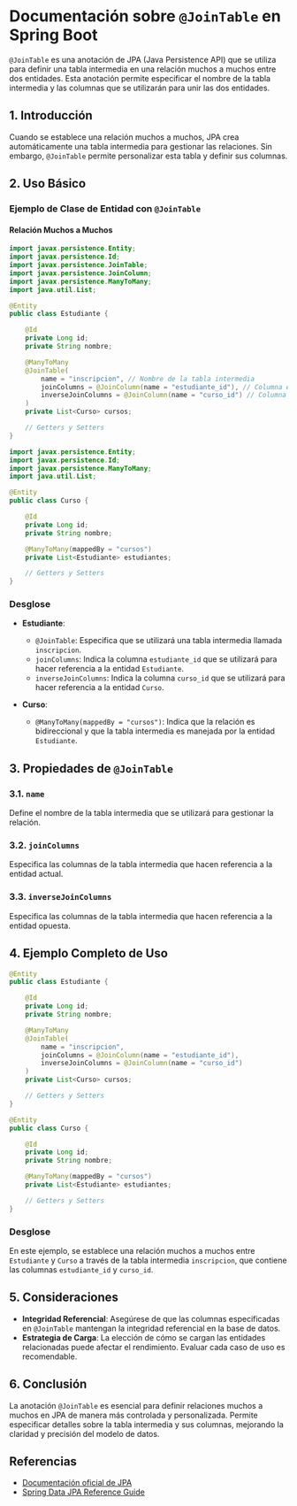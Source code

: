 # Documentación sobre `@JoinTable` en Spring Boot

`@JoinTable` es una anotación de JPA (Java Persistence API) que se utiliza para definir una tabla intermedia en una relación muchos a muchos entre dos entidades. Esta anotación permite especificar el nombre de la tabla intermedia y las columnas que se utilizarán para unir las dos entidades.

## 1. Introducción

Cuando se establece una relación muchos a muchos, JPA crea automáticamente una tabla intermedia para gestionar las relaciones. Sin embargo, `@JoinTable` permite personalizar esta tabla y definir sus columnas.

## 2. Uso Básico

### Ejemplo de Clase de Entidad con `@JoinTable`

#### Relación Muchos a Muchos

```java
import javax.persistence.Entity;
import javax.persistence.Id;
import javax.persistence.JoinTable;
import javax.persistence.JoinColumn;
import javax.persistence.ManyToMany;
import java.util.List;

@Entity
public class Estudiante {

    @Id
    private Long id;
    private String nombre;

    @ManyToMany
    @JoinTable(
        name = "inscripcion", // Nombre de la tabla intermedia
        joinColumns = @JoinColumn(name = "estudiante_id"), // Columna en la tabla intermedia que hace referencia a Estudiante
        inverseJoinColumns = @JoinColumn(name = "curso_id") // Columna en la tabla intermedia que hace referencia a Curso
    )
    private List<Curso> cursos;

    // Getters y Setters
}
```

```java
import javax.persistence.Entity;
import javax.persistence.Id;
import javax.persistence.ManyToMany;
import java.util.List;

@Entity
public class Curso {

    @Id
    private Long id;
    private String nombre;

    @ManyToMany(mappedBy = "cursos")
    private List<Estudiante> estudiantes;

    // Getters y Setters
}
```

### Desglose

- **Estudiante**:
  - `@JoinTable`: Especifica que se utilizará una tabla intermedia llamada `inscripcion`.
  - `joinColumns`: Indica la columna `estudiante_id` que se utilizará para hacer referencia a la entidad `Estudiante`.
  - `inverseJoinColumns`: Indica la columna `curso_id` que se utilizará para hacer referencia a la entidad `Curso`.

- **Curso**:
  - `@ManyToMany(mappedBy = "cursos")`: Indica que la relación es bidireccional y que la tabla intermedia es manejada por la entidad `Estudiante`.

## 3. Propiedades de `@JoinTable`

### 3.1. `name`

Define el nombre de la tabla intermedia que se utilizará para gestionar la relación.

### 3.2. `joinColumns`

Especifica las columnas de la tabla intermedia que hacen referencia a la entidad actual.

### 3.3. `inverseJoinColumns`

Especifica las columnas de la tabla intermedia que hacen referencia a la entidad opuesta.

## 4. Ejemplo Completo de Uso

```java
@Entity
public class Estudiante {

    @Id
    private Long id;
    private String nombre;

    @ManyToMany
    @JoinTable(
        name = "inscripcion",
        joinColumns = @JoinColumn(name = "estudiante_id"),
        inverseJoinColumns = @JoinColumn(name = "curso_id")
    )
    private List<Curso> cursos;

    // Getters y Setters
}

@Entity
public class Curso {

    @Id
    private Long id;
    private String nombre;

    @ManyToMany(mappedBy = "cursos")
    private List<Estudiante> estudiantes;

    // Getters y Setters
}
```

### Desglose

En este ejemplo, se establece una relación muchos a muchos entre `Estudiante` y `Curso` a través de la tabla intermedia `inscripcion`, que contiene las columnas `estudiante_id` y `curso_id`.

## 5. Consideraciones

- **Integridad Referencial**: Asegúrese de que las columnas especificadas en `@JoinTable` mantengan la integridad referencial en la base de datos.
- **Estrategia de Carga**: La elección de cómo se cargan las entidades relacionadas puede afectar el rendimiento. Evaluar cada caso de uso es recomendable.

## 6. Conclusión

La anotación `@JoinTable` es esencial para definir relaciones muchos a muchos en JPA de manera más controlada y personalizada. Permite especificar detalles sobre la tabla intermedia y sus columnas, mejorando la claridad y precisión del modelo de datos.

## Referencias

- [Documentación oficial de JPA](https://docs.oracle.com/javaee/7/api/javax/persistence/JoinTable.html)
- [Spring Data JPA Reference Guide](https://docs.spring.io/spring-data/jpa/docs/current/reference/html/)
